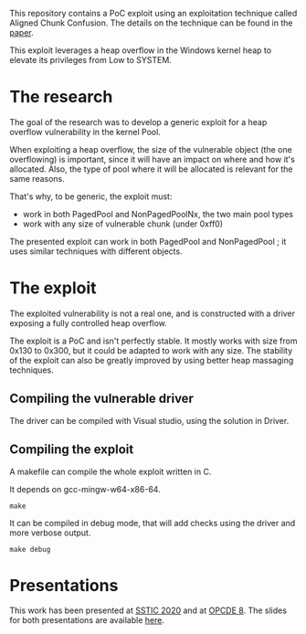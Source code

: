 This repository contains a PoC exploit using an exploitation technique called Aligned Chunk Confusion.
The details on the technique can be found in the [paper](https://github.com/synacktiv/Windows-kernel-SegmentHeap-Aligned-Chunk-Confusion/blob/master/Scoop_The_Windows_10_pool.pdf).

This exploit leverages a heap overflow in the Windows kernel heap to elevate its privileges from Low to SYSTEM.


# The research

The goal of the research was to develop a generic exploit for a heap overflow vulnerability in the kernel Pool.

When exploiting a heap overflow, the size of the vulnerable object (the one overflowing) is important, since it will have an impact on where and how it's allocated. Also, the type of pool where it will be allocated is relevant for the same reasons.

That's why, to be generic, the exploit must:

- work in both PagedPool and NonPagedPoolNx, the two main pool types
- work with any size of vulnerable chunk (under 0xff0)

The presented exploit can work in both PagedPool and NonPagedPool ; it uses similar techniques with different objects.


# The exploit


The exploited vulnerability is not a real one, and is constructed with a driver exposing a fully controlled heap overflow.

The exploit is a PoC and isn't perfectly stable. It mostly works with size from 0x130 to 0x300, but it could be adapted to work with any size.
The stability of the exploit can also be greatly improved by using better heap massaging techniques.

## Compiling the vulnerable driver

The driver can be compiled with Visual studio, using the solution in Driver.

## Compiling the exploit

A makefile can compile the whole exploit written in C.

It depends on gcc-mingw-w64-x86-64.


```
make
```

It can be compiled in debug mode, that will add checks using the driver and more verbose output.

```
make debug
```


# Presentations

This work has been presented at [SSTIC 2020](https://www.sstic.org/2020/presentation/pool_overflow_exploitation_since_windows_10_19h1/) and at [OPCDE 8](https://github.com/comaeio/OPCDE/tree/master/2020/July/1).
The slides for both presentations are available [here](https://github.com/synacktiv/Windows-kernel-SegmentHeap-Aligned-Chunk-Confusion/blob/master/slides.pdf).
